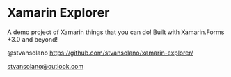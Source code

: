 
# Xamarin Explorer

A demo project of Xamarin things that you can do! Built with Xamarin.Forms +3.0 and beyond!

@stvansolano
https://github.com/stvansolano/xamarin-explorer/

stvansolano@outlook.com